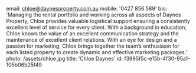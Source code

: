 email: chloe@daynesproperty.com.au
mobile: '0427 856 589'
bio: 'Managing the rental portfolio and working across all aspects of Daynes Property, Chloe provides valuable logistical support ensuring a consistently excellent level of service for every client. With a background in education, Chloe knows the value of an excellent communication strategy and the maintenance of excellent client relations. With an eye for design and a passion for marketing, Chloe brings together the team’s enthusiasm for each listed property to create dynamic and effective marketing packages.'
photo: /assets/chloe.jpg
title: 'Chloe Daynes'
id: f3995f5c-e15b-4f30-95a1-105b06b25f49
